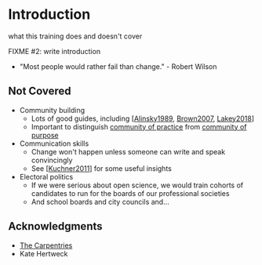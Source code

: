 # Introduction

<p class="tagline" markdown="1">what this training does and doesn't cover</p>

FIXME #2: write introduction

-   "Most people would rather fail than change." - Robert Wilson

## Not Covered

-   Community building
    -   Lots of good guides, including [[Alinsky1989](b:Alinsky1989), [Brown2007](b:Brown2007), [Lakey2018](b:Lakey2018)]
    -   Important to distinguish [community of practice](g:community-practice)
        from [community of purpose](g:community-purpose)
-   Communication skills
    -   Change won't happen unless someone can write and speak convincingly
    -   See [[Kuchner2011](b:Kuchner2011)] for some useful insights
-   Electoral politics
    -   If we were serious about open science,
        we would train cohorts of candidates to run for the boards of our professional societies
    -   And school boards and city councils and…

## Acknowledgments

-   [The Carpentries][carpentries]
-   Kate Hertweck

[carpentries]: https://carpentries.org
